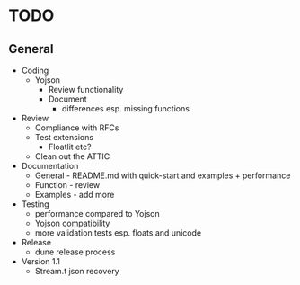 # TODO
## General
* Coding
  * Yojson
    * Review functionality
    * Document
      * differences esp. missing functions
* Review
  * Compliance with RFCs
  * Test extensions
    * Floatlit etc?
  * Clean out the ATTIC
* Documentation
  * General - README.md with quick-start and examples + performance
  * Function - review
  * Examples - add more
* Testing
  * performance compared to Yojson
  * Yojson compatibility
  * more validation tests esp. floats and unicode
* Release
  * dune release process
* Version 1.1
  * Stream.t json recovery
